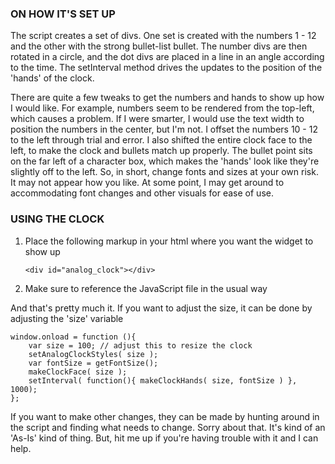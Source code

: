 ### ON HOW IT'S SET UP ###

The script creates a set of divs.  One set is created with the numbers 1 - 12 and the other with the strong bullet-list bullet.  The number divs are then rotated in a circle, and the dot divs are placed in a line in an angle according to the time.  The setInterval method drives the updates to the position of the 'hands' of the clock.

There are quite a few tweaks to get the numbers and hands to show up how I would like.  For example, numbers seem to be rendered from the top-left, which causes a problem.  If I were smarter, I would use the text width to position the numbers in the center, but I'm not.  I offset the numbers 10 - 12 to the left through trial and error.  I also shifted the entire clock face to the left, to make the clock and bullets match up properly.  The bullet point sits on the far left of a character box, which makes the 'hands' look like they're slightly off to the left.  So, in short, change fonts and sizes at your own risk.  It may not appear how you like.  At some point, I may get around to accommodating font changes and other visuals for ease of use.  

### USING THE CLOCK ###

1. Place the following markup in your html where you want the widget to show up  


    `<div id="analog_clock"></div>`
    
2. Make sure to reference the JavaScript file in the usual way

And that's pretty much it.  If you want to adjust the size, it can be done by adjusting the 'size' variable  

    window.onload = function (){
    	var size = 100; // adjust this to resize the clock
    	setAnalogClockStyles( size );
    	var fontSize = getFontSize();
    	makeClockFace( size );
    	setInterval( function(){ makeClockHands( size, fontSize ) }, 1000);
    };
    
If you want to make other changes, they can be made by hunting around in the script and finding what needs to change. Sorry about that.  It's kind of an 'As-Is' kind of thing.  But, hit me up if you're having trouble with it and I can help.
